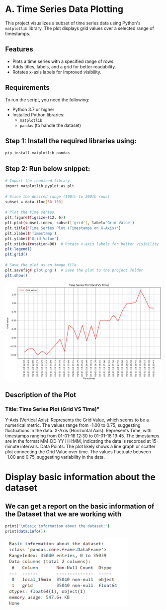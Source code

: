 # A. Time Series Data Plotting

This project visualizes a subset of time series data using Python's `matplotlib` library. The plot displays grid values over a selected range of timestamps.

## Features
- Plots a time series with a specified range of rows.
- Adds titles, labels, and a grid for better readability.
- Rotates x-axis labels for improved visibility.

## Requirements
To run the script, you need the following:
- Python 3.7 or higher
- Installed Python libraries:
  - `matplotlib`
  - `pandas` (to handle the dataset)

## Step 1: Install the required libraries using:
```bash
pip install matplotlib pandas
```
## Step 2: Run below snippet:
```bash
# Import the required library
import matplotlib.pyplot as plt

# Slice the desired range (100th to 200th rows)
subset = data.iloc[50:150]

# Plot the time series
plt.figure(figsize=(12, 6))
plt.plot(subset.index, subset['grid'], label='Grid Value')
plt.title('Time Series Plot (Timestamps on X-Axis)')
plt.xlabel('Timestamp')
plt.ylabel('Grid Value')
plt.xticks(rotation=90)  # Rotate x-axis labels for better visibility
plt.legend()
plt.grid()

# Save the plot as an image file
plt.savefig('plot.png')  # Save the plot to the project folder
plt.show()
```

![Pandas Logo](Images/subplot_grid_vs_time.png)

## Description of the Plot
### Title: Time Series Plot (Grid VS Time)"

Y-Axis (Vertical Axis): Represents the Grid Value, which seems to be a numerical metric.
The values range from -1.00 to 0.75, suggesting fluctuations in the data.
X-Axis (Horizontal Axis): Represents Time, with timestamps ranging from 01-01-18 12:30 to 01-01-18 19:45.
The timestamps are in the format MM-DD-YY HH:MM, indicating the data is recorded at 15-minute intervals.
Data Points: The plot likely shows a line graph or scatter plot connecting the Grid Value over time.
The values fluctuate between -1.00 and 0.75, suggesting variability in the data.

# Display basic information about the dataset
## We can get a report on the basic information of the Dataset that we are working with
```bash
print("\nBasic information about the dataset:")
print(data.info())
```
![Pandas Logo](Images/info.png)
